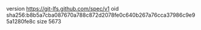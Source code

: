 version https://git-lfs.github.com/spec/v1
oid sha256:b8b5a7cba087670a788c872d2078fe0c640b267a76cca37986c9e95a1280fe8c
size 5673
